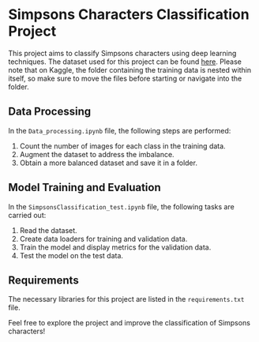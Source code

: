 # Simpsons Characters Classification Project

This project aims to classify Simpsons characters using deep learning techniques. The dataset used for this project can be found [here](https://www.kaggle.com/datasets/alexattia/the-simpsons-characters-dataset). Please note that on Kaggle, the folder containing the training data is nested within itself, so make sure to move the files before starting or navigate into the folder.

## Data Processing

In the `Data_processing.ipynb` file, the following steps are performed:
1. Count the number of images for each class in the training data.
2. Augment the dataset to address the imbalance.
3. Obtain a more balanced dataset and save it in a folder.

## Model Training and Evaluation

In the `SimpsonsClassification_test.ipynb` file, the following tasks are carried out:
1. Read the dataset.
2. Create data loaders for training and validation data.
3. Train the model and display metrics for the validation data.
4. Test the model on the test data.

## Requirements

The necessary libraries for this project are listed in the `requirements.txt` file.

Feel free to explore the project and improve the classification of Simpsons characters!
